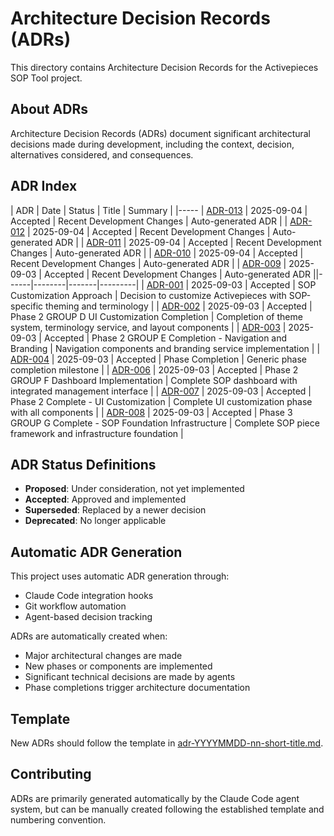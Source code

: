 # Architecture Decision Records (ADRs)

This directory contains Architecture Decision Records for the Activepieces SOP Tool project.

## About ADRs

Architecture Decision Records (ADRs) document significant architectural decisions made during development, including the context, decision, alternatives considered, and consequences.

## ADR Index

| ADR | Date | Status | Title | Summary |
|-----
| [ADR-013](adr-20250904-013-recent-development-changes.md) | 2025-09-04 | Accepted | Recent Development Changes | Auto-generated ADR |
| [ADR-012](adr-20250904-012-recent-development-changes.md) | 2025-09-04 | Accepted | Recent Development Changes | Auto-generated ADR |
| [ADR-011](adr-20250904-011-recent-development-changes.md) | 2025-09-04 | Accepted | Recent Development Changes | Auto-generated ADR |
| [ADR-010](adr-20250904-010-recent-development-changes.md) | 2025-09-04 | Accepted | Recent Development Changes | Auto-generated ADR |
| [ADR-009](adr-20250903-009-recent-development-changes.md) | 2025-09-03 | Accepted | Recent Development Changes | Auto-generated ADR ||------|--------|-------|---------|
| [ADR-001](adr-20250903-001-sop-customization-approach.md) | 2025-09-03 | Accepted | SOP Customization Approach | Decision to customize Activepieces with SOP-specific theming and terminology |
| [ADR-002](adr-20250903-002-phase-2-group-d-ui-customization-completion.md) | 2025-09-03 | Accepted | Phase 2 GROUP D UI Customization Completion | Completion of theme system, terminology service, and layout components |
| [ADR-003](adr-20250903-003-phase-2-group-e-completion---navigation-and-branding.md) | 2025-09-03 | Accepted | Phase 2 GROUP E Completion - Navigation and Branding | Navigation components and branding service implementation |
| [ADR-004](adr-20250903-004-phase-completion.md) | 2025-09-03 | Accepted | Phase Completion | Generic phase completion milestone |
| [ADR-006](adr-20250903-006-phase-2-group-f-dashboard-implementation.md) | 2025-09-03 | Accepted | Phase 2 GROUP F Dashboard Implementation | Complete SOP dashboard with integrated management interface |
| [ADR-007](adr-20250903-007-phase-2-complete---ui-customization.md) | 2025-09-03 | Accepted | Phase 2 Complete - UI Customization | Complete UI customization phase with all components |
| [ADR-008](adr-20250903-008-phase-3-group-g-complete---sop-foundation-infrastructure.md) | 2025-09-03 | Accepted | Phase 3 GROUP G Complete - SOP Foundation Infrastructure | Complete SOP piece framework and infrastructure foundation |

## ADR Status Definitions

- **Proposed**: Under consideration, not yet implemented
- **Accepted**: Approved and implemented
- **Superseded**: Replaced by a newer decision
- **Deprecated**: No longer applicable

## Automatic ADR Generation

This project uses automatic ADR generation through:
- Claude Code integration hooks
- Git workflow automation
- Agent-based decision tracking

ADRs are automatically created when:
- Major architectural changes are made
- New phases or components are implemented  
- Significant technical decisions are made by agents
- Phase completions trigger architecture documentation

## Template

New ADRs should follow the template in [adr-YYYYMMDD-nn-short-title.md](adr-YYYYMMDD-nn-short-title.md).

## Contributing

ADRs are primarily generated automatically by the Claude Code agent system, but can be manually created following the established template and numbering convention.
